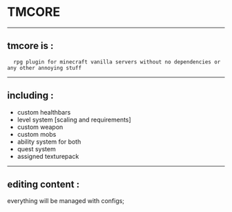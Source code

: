 # TMCORE
---

## tmcore is : 

```
  rpg plugin for minecraft vanilla servers without no dependencies or any other annoying stuff
```

---

## including :
- custom healthbars
- level system [scaling and requirements]
- custom weapon
- custom mobs
- ability system for both
- quest system
- assigned texturepack 

--- 

## editing content :

everything will be managed with configs;

